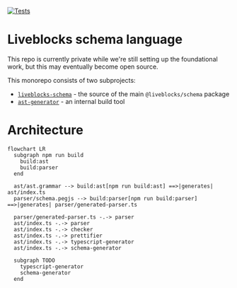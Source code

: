 [![Tests](https://github.com/liveblocks/liveblocks-schema/actions/workflows/test.yml/badge.svg?branch=main)](https://github.com/liveblocks/liveblocks-schema/actions/workflows/test.yml)

# Liveblocks schema language

This repo is currently private while we're still setting up the foundational
work, but this may eventually become open source.

This monorepo consists of two subprojects:

- [`liveblocks-schema`](./packages/liveblocks-schema) - the source of the main
  `@liveblocks/schema` package
- [`ast-generator`](./packages/ast-generator) - an internal build tool

# Architecture

```mermaid
flowchart LR
  subgraph npm run build
    build:ast
    build:parser
  end

  ast/ast.grammar --> build:ast[npm run build:ast] ==>|generates| ast/index.ts
  parser/schema.pegjs --> build:parser[npm run build:parser] ==>|generates| parser/generated-parser.ts

  parser/generated-parser.ts -.-> parser
  ast/index.ts -.-> parser
  ast/index.ts -.-> checker
  ast/index.ts -.-> prettifier
  ast/index.ts -.-> typescript-generator
  ast/index.ts -.-> schema-generator

  subgraph TODO
    typescript-generator
    schema-generator
  end
```

